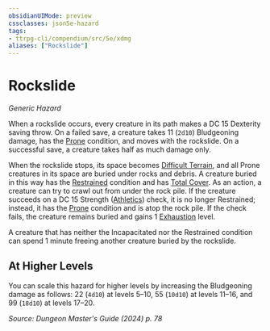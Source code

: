 ```yaml
---
obsidianUIMode: preview
cssclasses: json5e-hazard
tags:
- ttrpg-cli/compendium/src/5e/xdmg
aliases: ["Rockslide"]
---
```

# Rockslide
*Generic Hazard*  

When a rockslide occurs, every creature in its path makes a DC 15 Dexterity saving throw. On a failed save, a creature takes 11 (`2d10`) Bludgeoning damage, has the [Prone](2-Mechanics/CLI/rules/conditions.md#Prone) condition, and moves with the rockslide. On a successful save, a creature takes half as much damage only.

When the rockslide stops, its space becomes [Difficult Terrain](2-Mechanics/CLI/rules/variant-rules/difficult-terrain-xphb.md), and all Prone creatures in its space are buried under rocks and debris. A creature buried in this way has the [Restrained](2-Mechanics/CLI/rules/conditions.md#Restrained) condition and has [Total Cover](2-Mechanics/CLI/tables/cover-xphb.md). As an action, a creature can try to crawl out from under the rock pile. If the creature succeeds on a DC 15 Strength ([Athletics](2-Mechanics/CLI/rules/skills.md#Athletics)) check, it is no longer Restrained; instead, it has the [Prone](2-Mechanics/CLI/rules/conditions.md#Prone) condition and is atop the rock pile. If the check fails, the creature remains buried and gains 1 [Exhaustion](2-Mechanics/CLI/rules/conditions.md#Exhaustion) level.

A creature that has neither the Incapacitated nor the Restrained condition can spend 1 minute freeing another creature buried by the rockslide.

## At Higher Levels

You can scale this hazard for higher levels by increasing the Bludgeoning damage as follows: 22 (`4d10`) at levels 5–10, 55 (`10d10`) at levels 11–16, and 99 (`18d10`) at levels 17–20.

*Source: Dungeon Master's Guide (2024) p. 78*